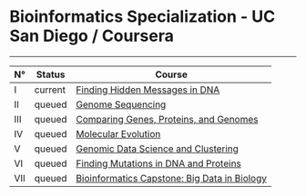 # Bioinformatics Specialization - UC San Diego / Coursera

---

N°  | Status | Course |
--- | --- | --- |
I   | current | [Finding Hidden Messages in DNA](https://www.coursera.org/learn/dna-analysis)
II  | queued | [Genome Sequencing](https://www.coursera.org/learn/genome-sequencing)
III | queued | [Comparing Genes, Proteins, and Genomes](https://www.coursera.org/learn/comparing-genomes) |
IV  | queued | [Molecular Evolution](https://www.coursera.org/learn/molecular-evolution) |
V   | queued | [Genomic Data Science and Clustering](https://www.coursera.org/learn/genomic-data) |
VI  | queued | [Finding Mutations in DNA and Proteins](https://www.coursera.org/learn/dna-mutations) |
VII | queued | [Bioinformatics Capstone: Big Data in Biology](https://www.coursera.org/learn/bioinformatics-project) |
